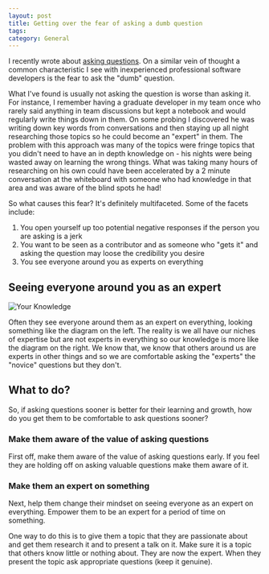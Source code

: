 ```yaml
---
layout: post
title: Getting over the fear of asking a dumb question
tags: 
category: General
---
```


I recently wrote about [asking questions](http://blog.markpearl.co.za/Asking-questions). On a similar vein of thought a common characteristic I see with inexperienced professional software developers is the fear to ask the "dumb" question. 

What I've found is usually not asking the question is worse than asking it. For instance, I remember having a graduate developer in my team once who rarely said anything in team discussions but kept a notebook and would regularly write things down in them. On some probing I discovered he was writing down key words from conversations and then staying up all night researching those topics so he could become an "expert" in them.  The problem with this approach was many of the topics were fringe topics that you didn't need to have an in depth knowledge on - his nights were being wasted away on learning the wrong things. What was taking many hours of researching on his own could have been accelerated by a 2 minute conversation at the whiteboard with someone who had knowledge in that area and was aware of the blind spots he had!

So what causes this fear? It's definitely multifaceted. Some of the facets include:  

1. You open yourself up too potential negative responses if the person you are asking is a jerk  
2. You want to be seen as a contributor and as someone who "gets it" and asking the question may loose the credibility you desire  
3. You see everyone around you as experts on everything

## Seeing everyone around you as an expert

<img class="img-responsive" alt="Your Knowledge" src="{{ site.url }}/assets/images/your-knowledge.png">

Often they see everyone around them as an expert on everything, looking something like the diagram on the left. The reality is we all have our niches of expertise but are not experts in everything so our knowledge is more like the diagram on the right. We know that, we know that others around us are experts in other things and so we are comfortable asking the "experts" the "novice" questions but they don't.

## What to do?

So, if asking questions sooner is better for their learning and growth, how do you get them to be comfortable to ask questions sooner?

### Make them aware of the value of asking questions

First off, make them aware of the value of asking questions early. If you feel they are holding off on asking valuable questions make them aware of it.

### Make them an expert on something

Next, help them change their mindset on seeing everyone as an expert on everything. Empower them to be an expert for a period of time on something.

One way to do this is to give them a topic that they are passionate about and get them research it and to present a talk on it. Make sure it is a topic that others know little or nothing about.
They are now the expert. When they present the topic ask appropriate questions (keep it genuine).
